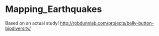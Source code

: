 # Mapping_Earthquakes

Based on an actual study!  http://robdunnlab.com/projects/belly-button-biodiversity/

